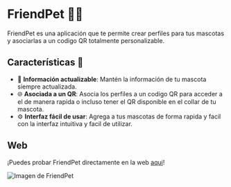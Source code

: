 # FriendPet 🐶✨

FriendPet es una aplicación que te permite crear perfiles para tus mascotas y asociarlas a un codigo QR totalmente personalizable.

## Características 🚀

- 🎨 **Información actualizable**: Mantén la información de tu mascota siempre actualizada.
- 🌐 **Asociada a un QR**: Asocia los perfiles a un codigo QR para acceder a el de manera rapida o incluso tener el QR disponible en el collar de tu mascota.
- ⚙️ **Interfaz fácil de usar**: Agrega a tus mascotas de forma rapida y facil con la interfaz intuitiva y facil de utilizar.

## Web

¡Puedes probar FriendPet directamente en la web [aqui](https://friend-pet.vercel.app/)!

![Imagen de FriendPet](https://res.cloudinary.com/ds3dttn8v/image/upload/f_auto,q_auto/v1/portfolio/projects/FriendPet-2)
